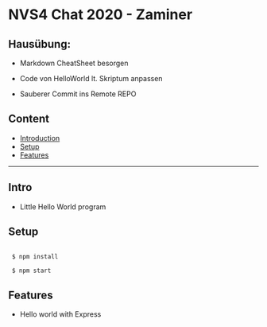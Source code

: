 # NVS4 Chat 2020 - Zaminer 
## Hausübung:

 - Markdown CheatSheet besorgen

 - Code von HelloWorld lt. Skriptum anpassen

 - Sauberer Commit ins Remote REPO


## Content

 - [Introduction](#intro)
 - [Setup](#setup)
 - [Features](#features)

---

## Intro
 - Little Hello World program

 ## Setup
``` shell

 $ npm install

 $ npm start

```

## Features
 - Hello world with Express


 
